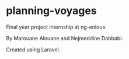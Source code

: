 # planning-voyages

Final year project internship at ng-enious.

By Marouane Alouane and Nejmeddine Dabbabi.

Created using Laravel.